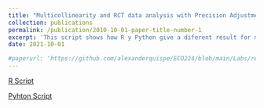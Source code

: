 ```yaml
---
title: "Multicollinearity and RCT data analysis with Precision Adjustment"
collection: publications
permalink: /publication/2010-10-01-paper-title-number-1
excerpt: 'This script shows how R y Python give a diferent result for multicollinearity and analyze RCT data from the Pennsylvania reemployment bonus experiment.'
date: 2021-10-01

#paperurl: 'https://github.com/alexanderquispe/ECO224/blob/main/Labs/replication_3/Grupo4_Lab3_R.ipynb'
---
```


[R Script](https://github.com/alexanderquispe/ECO224/blob/main/Labs/replication_2/Grupo4_lab2_R.ipynb)<br>

[Pyhton Script](https://github.com/alexanderquispe/ECO224/blob/main/Labs/replication_2/Grupo4_lab2_Python.ipynb)<br>
